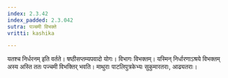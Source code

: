 ```yaml
---
index: 2.3.42
index_padded: 2.3.042
sutra: पञ्चमी विभक्ते
vritti: kashika

---
```

यतश्च निर्धरनम् इति वर्तते। षष्ठीसप्तम्यपवादो योगः। विभागः विभक्तम्। यस्मिन् निर्धारणाऽश्रये विभक्तम् अस्य अस्ति ततः पज्चमी विभक्तिर् भवति। माथुराः पाटलिपुत्रकेभ्यः सुकुमारतराः, आढ्यतराः।